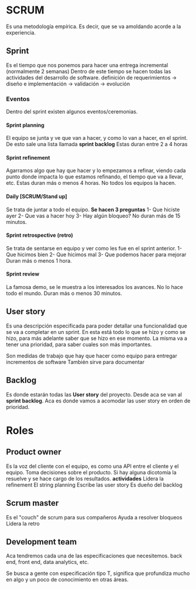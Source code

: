 # SCRUM

Es una metodología empírica. Es decir, que se va amoldando acorde a la experiencia.

## Sprint

Es el tiempo que nos ponemos para hacer una entrega incremental (normalmente 2 semanas)
Dentro de este tiempo se hacen todas las actividades del desarrollo de software.
definición de requerimientos -> diseño e implementación -> validación -> evolución

### Eventos

Dentro del sprint existen algunos eventos/ceremonias.

#### Sprint planning

El equipo se junta y ve que van a hacer, y como lo van a hacer, en el sprint.
De esto sale una lista llamada **sprint backlog**
Estas duran entre 2 a 4 horas

#### Sprint refinement

Agarramos algo que hay que hacer y lo empezamos a refinar, viendo cada punto donde impacta lo que estamos refinando, el tiempo que va a llevar, etc.
Estas duran más o menos 4 horas.
No todos los equipos la hacen.

#### Daily [SCRUM/Stand up]

Se trata de juntar a todo el equipo.
**Se hacen 3 preguntas**
1- Que hiciste ayer
2- Que vas a hacer hoy
3- Hay algún bloqueo?
No duran más de 15 minutos.

#### Sprint retrospective (retro)

Se trata de sentarse en equipo y ver como les fue en el sprint anterior.
1- Que hicimos bien
2- Que hicimos mal
3- Que podemos hacer para mejorar
Duran más o menos 1 hora.

#### Sprint review

La famosa demo, se le muestra a los interesados los avances.
No lo hace todo el mundo.
Duran más o menos 30 minutos.

## User story

Es una descripción especificada para poder detallar una funcionalidad que se va a completar en un sprint.
En esta está todo lo que se hizo y como se hizo, para más adelante saber que se hizo en ese momento.
La misma va a tener una prioridad, para saber cuales son más importantes.

Son medidas de trabajo que hay que hacer como equipo para entregar incrementos de software
También sirve para documentar

## Backlog

Es donde estarán todas las **User story** del proyecto. Desde aca se van al **sprint backlog**.
Aca es donde vamos a acomodar las user story en orden de prioridad.

# Roles

## Product owner

Es la voz del cliente con el equipo, es como una API entre el cliente y el equipo.
Toma decisiones sobre el producto.
Si hay alguna dicotomía la resuelve y se hace cargo de los resultados.
**actividades**
Lidera la refinement
El string planning
Escribe las user story
Es dueño del backlog

## Scrum master

Es el "couch" de scrum para sus compañeros
Ayuda a resolver bloqueos
Lidera la retro

## Development team

Aca tendremos cada una de las especificaciones que necesitemos.
back end, front end, data analytics, etc.

Se busca a gente con especificación tipo T, significa que profundiza mucho en algo y un poco de conocimiento en otras áreas.

